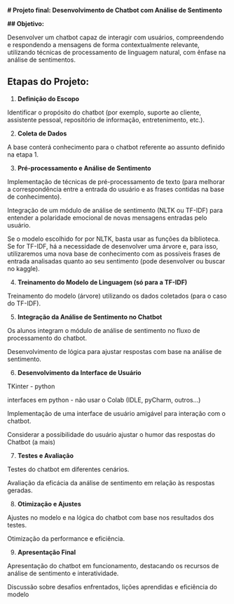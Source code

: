**# Projeto final: Desenvolvimento de Chatbot com Análise de Sentimento**

**## Objetivo:**

Desenvolver um chatbot capaz de interagir com usuários, compreendendo e respondendo a mensagens de forma contextualmente relevante, utilizando técnicas de processamento de linguagem natural, com ênfase na análise de sentimentos.

## Etapas do Projeto:

1. **Definição do Escopo** 

Identificar o propósito do chatbot (por exemplo, suporte ao cliente, assistente pessoal, repositório de informação, entretenimento, etc.).

2. **Coleta de Dados**

A base conterá conhecimento para o chatbot referente ao assunto definido na etapa 1.

3. **Pré-processamento e Análise de Sentimento**

Implementação de técnicas de pré-processamento de texto (para melhorar a correspondência entre a entrada do usuário e as frases contidas na base de conhecimento).

Integração de um módulo de análise de sentimento (NLTK ou TF-IDF) para entender a polaridade emocional de novas mensagens entradas pelo usuário.

Se o modelo escolhido for por NLTK, basta usar as funções da biblioteca. Se for TF-IDF, há a necessidade de desenvolver uma árvore e, para isso, utilizaremos uma nova base de conhecimento com as possíveis frases de entrada analisadas quanto ao seu sentimento (pode desenvolver ou buscar no kaggle).

4. **Treinamento do Modelo de Linguagem (só para a TF-IDF)**

Treinamento do modelo (árvore) utilizando os dados coletados (para o caso do TF-IDF).

5. **Integração da Análise de Sentimento no Chatbot**

Os alunos integram o módulo de análise de sentimento no fluxo de processamento do chatbot.

Desenvolvimento de lógica para ajustar respostas com base na análise de sentimento.

6. **Desenvolvimento da Interface de Usuário**

TKinter - python

interfaces em python - não usar o Colab (IDLE, pyCharm, outros…)

Implementação de uma interface de usuário amigável para interação com o chatbot.

Considerar a possibilidade do usuário ajustar o humor das respostas do Chatbot (a mais)

7. **Testes e Avaliação**

Testes do chatbot em diferentes cenários.

Avaliação da eficácia da análise de sentimento em relação às respostas geradas.

8. **Otimização e Ajustes**

Ajustes no modelo e na lógica do chatbot com base nos resultados dos testes.

Otimização da performance e eficiência.

9. **Apresentação Final**

Apresentação do chatbot em funcionamento, destacando os recursos de análise de sentimento e interatividade.

Discussão sobre desafios enfrentados, lições aprendidas e eficiência do modelo